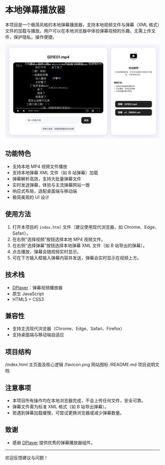 # 本地弹幕播放器

本项目是一个极简风格的本地弹幕播放器，支持本地视频文件与弹幕（XML 格式）文件的加载与播放。用户可以在本地浏览器中体验弹幕视频的乐趣，无需上传文件，保护隐私，操作便捷。

![截图](screenshot.png)

## 功能特色

- 支持本地 MP4 视频文件播放
- 支持本地弹幕 XML 文件（如 B 站弹幕）加载
- 弹幕解析高效，支持大批量弹幕文件
- 实时发送弹幕，体验与主流弹幕网站一致
- 响应式布局，适配桌面端与移动端
- 极简美观的 UI 设计

## 使用方法

1. 打开本项目的 `index.html` 文件（建议使用现代浏览器，如 Chrome、Edge、Safari）。
2. 在右侧“选择视频”按钮选择本地 MP4 视频文件。
3. 在右侧“选择弹幕”按钮选择本地弹幕 XML 文件（如 B 站导出的弹幕）。
4. 点击播放，弹幕会随视频实时显示。
5. 可在下方输入框输入弹幕内容并发送，弹幕会实时显示在视频上方。

## 技术栈

- [DPlayer](https://github.com/DIYgod/DPlayer)：弹幕视频播放器
- 原生 JavaScript
- HTML5 + CSS3

## 兼容性

- 支持主流现代浏览器（Chrome、Edge、Safari、Firefox）
- 支持桌面端与移动端自适应

## 项目结构
/index.html         主页面及核心逻辑
/favicon.png        网站图标
/README.md          项目说明文档

## 注意事项

- 本项目所有操作均在本地浏览器完成，不会上传任何文件，安全可靠。
- 弹幕文件需为标准 XML 格式（如 B 站导出弹幕）。
- 若遇到弹幕加载缓慢，可尝试更换浏览器或减少弹幕数量。

## 致谢

- 感谢 [DPlayer](https://github.com/DIYgod/DPlayer) 提供优秀的弹幕播放器组件。

---

欢迎反馈建议与问题！